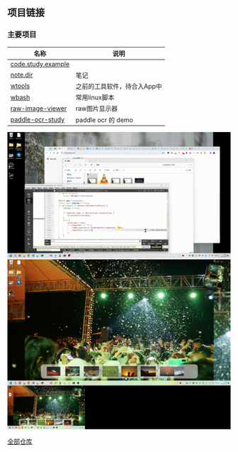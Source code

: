 ## 项目链接

### 主要项目

| 名称 | 说明 |
|---|---|
| [code.study.example](https://github.com/wang9527s/code.study.example)  |   |
| [note.dir](https://github.com/wang9527s/note.dir)  | 笔记  |
| [wtools](https://github.com/wang9527s/wtools)|  之前的工具软件，待合入App中|
|  [wbash](https://github.com/wang9527s/wbash) | 常用linux脚本  |
|  [raw-image-viewer](https://github.com/wang9527s/raw-image-viewer) |  raw图片显示器 |
| [paddle-ocr-study](https://github.com/wang9527s/paddle-ocr-study)  |   paddle ocr 的 demo|

![image](./img/screen_shot.gif )  
![image](./img/dynamic_desktop.gif )

[全部仓库](./01.全部项目说明.md)